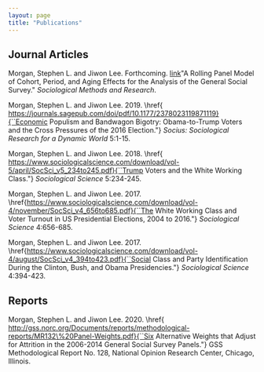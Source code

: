 ```yaml
---
layout: page
title: "Publications"
---
```


## Journal Articles

Morgan, Stephen L. and Jiwon Lee. Forthcoming. [link](https://journals.sagepub.com/doi/abs/10.1177/00491241211043135)"A Rolling Panel Model of Cohort, Period, and Aging Effects for the Analysis of the General Social Survey."  *Sociological Methods and Research*. 

Morgan, Stephen L. and  Jiwon Lee. 2019. \href{ https://journals.sagepub.com/doi/pdf/10.1177/2378023119871119}{``Economic Populism and Bandwagon Bigotry: Obama-to-Trump Voters and the Cross Pressures of the 2016 Election."} *Socius: Sociological Research for a Dynamic World* 5:1-15.

Morgan, Stephen L. and  Jiwon Lee. 2018.  \href{ https://www.sociologicalscience.com/download/vol-5/april/SocSci_v5_234to245.pdf}{``Trump Voters and the White Working Class."} *Sociological Science* 5:234-245.

Morgan, Stephen L. and  Jiwon Lee. 2017.   \href{https://www.sociologicalscience.com/download/vol-4/november/SocSci_v4_656to685.pdf}{``The White Working Class and Voter Turnout in US Presidential Elections, 2004 to 2016."}  *Sociological Science* 4:656-685.

Morgan, Stephen L. and  Jiwon Lee. 2017. \href{https://www.sociologicalscience.com/download/vol-4/august/SocSci_v4_394to423.pdf}{``Social Class and Party Identification During the Clinton, Bush, and Obama Presidencies."}  *Sociological Science* 4:394-423.

## Reports

Morgan, Stephen L. and Jiwon Lee. 2020. \href{ http://gss.norc.org/Documents/reports/methodological-reports/MR132\%20Panel-Weights.pdf}{``Six Alternative Weights that Adjust for Attrition in the 2006-2014 General Social Survey Panels."} GSS Methodological Report No. 128, National Opinion Research Center, Chicago, Illinois. 

